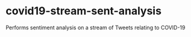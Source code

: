 # covid19-stream-sent-analysis
Performs sentiment analysis on a stream of Tweets relating to COVID-19
